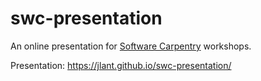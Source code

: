 # swc-presentation
An online presentation for [Software Carpentry](https://software-carpentry.org/) workshops. 

Presentation: https://jlant.github.io/swc-presentation/
